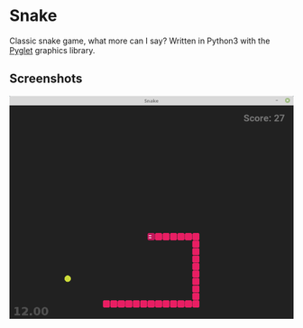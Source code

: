 # Snake
Classic snake game, what more can I say? Written in Python3 with the [Pyglet](https://bitbucket.org/pyglet/pyglet/wiki/Home) graphics library.

## Screenshots
![alt tag](resources/cover.png)
